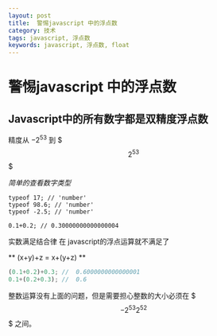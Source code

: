 ```yaml
---
layout: post
title:  警惕javascript 中的浮点数
category: 技术
tags: javascript, 浮点数
keywords: javascript, 浮点数, float
---
```


# 警惕javascript 中的浮点数

## Javascript中的所有数字都是双精度浮点数

精度从 $-2^53$ 到 $$$2^53$$$

*简单的查看数字类型*

```javascrpt
typeof 17; // 'number'
typeof 98.6; // 'number'
typeof -2.5; // 'number'
```

```
0.1+0.2; // 0.30000000000000004
```

实数满足结合律 在 javascript的浮点运算就不满足了

** (x+y)+z = x+(y+z) **

```javascript
(0.1+0.2)+0.3; //  0.6000000000000001
0.1+(0.2+0.3); //  0.6

```

整数运算没有上面的问题，但是需要担心整数的大小必须在 $$$ -2^53 2^52 $$$ 之间。
